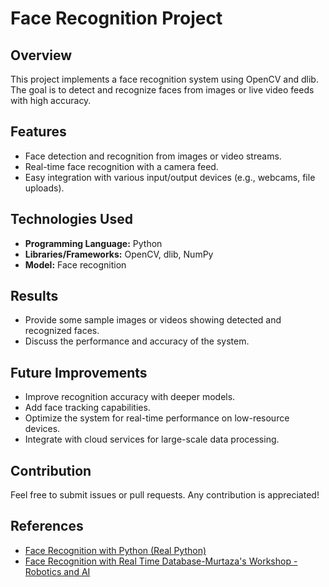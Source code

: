 # Face Recognition Project

## Overview
This project implements a face recognition system using OpenCV and dlib. The goal is to detect and recognize faces from images or live video feeds with high accuracy.

## Features
- Face detection and recognition from images or video streams.
- Real-time face recognition with a camera feed.
- Easy integration with various input/output devices (e.g., webcams, file uploads).

## Technologies Used
- **Programming Language:** Python
- **Libraries/Frameworks:** OpenCV, dlib, NumPy
- **Model:** Face recognition

## Results
- Provide some sample images or videos showing detected and recognized faces.
- Discuss the performance and accuracy of the system.

## Future Improvements
- Improve recognition accuracy with deeper models.
- Add face tracking capabilities.
- Optimize the system for real-time performance on low-resource devices.
- Integrate with cloud services for large-scale data processing.

## Contribution
Feel free to submit issues or pull requests. Any contribution is appreciated!

## References
- [Face Recognition with Python (Real Python)](https://realpython.com/face-recognition-with-python/)
- [Face Recognition with Real Time Database-Murtaza's Workshop - Robotics and AI](https://youtu.be/iBomaK2ARyI?si=8j3PprXE4Us-ERty)
